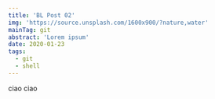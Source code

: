 ```yaml
---
title: 'BL Post 02'
img: 'https://source.unsplash.com/1600x900/?nature,water'
mainTag: git
abstract: 'Lorem ipsum'
date: 2020-01-23
tags:
  - git
  - shell
---
```


ciao ciao
